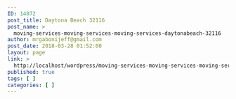 ```yaml
---
ID: 14072
post_title: Daytona Beach 32116
post_name: >
  moving-services-moving-services-moving-services-daytonabeach-32116
author: mrgabonijeff@gmail.com
post_date: 2018-03-28 01:52:00
layout: page
link: >
  http://localhost/wordpress/moving-services-moving-services-moving-services-daytonabeach-32116/
published: true
tags: [ ]
categories: [ ]
---
```

